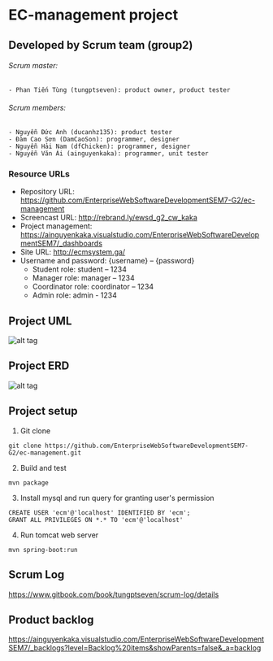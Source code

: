 # EC-management project

## Developed by Scrum team (group2)
###### Scrum master:
	- Phan Tiến Tùng (tungptseven): product owner, product tester
###### Scrum members:
	- Nguyễn Đức Anh (ducanhz135): product tester
	- Đàm Cao Sơn (DamCaoSon): programmer, designer
 	- Nguyễn Hải Nam (dfChicken): programmer, designer
	- Nguyễn Văn Ái (ainguyenkaka): programmer, unit tester

### Resource URLs
- Repository URL: https://github.com/EnterpriseWebSoftwareDevelopmentSEM7-G2/ec-management 
- Screencast URL: http://rebrand.ly/ewsd_g2_cw_kaka 
- Project management: https://ainguyenkaka.visualstudio.com/EnterpriseWebSoftwareDevelopmentSEM7/_dashboards 
- Site URL: http://ecmsystem.ga/
- Username and password: {username} – {password}
	- Student role: student – 1234
	- Manager role: manager – 1234
	- Coordinator role: coordinator – 1234
  	- Admin role: admin - 1234

## Project UML
![alt tag](https://firebasestorage.googleapis.com/v0/b/socialapp-cc534.appspot.com/o/images%2Fuml-final2.png?alt=media&token=1537fcc3-80ad-43e1-a142-21400ecd2082)

## Project ERD
![alt tag](https://firebasestorage.googleapis.com/v0/b/socialapp-cc534.appspot.com/o/images%2Ferd-final.png?alt=media&token=a8e6cd1c-faf1-4a1c-8c47-7bddeaf50cd3)

## Project setup
1. Git clone
```
git clone https://github.com/EnterpriseWebSoftwareDevelopmentSEM7-G2/ec-management.git
```
2. Build and test
```
mvn package
```
3. Install mysql and run query for granting user's permission
```
CREATE USER 'ecm'@'localhost' IDENTIFIED BY 'ecm';
GRANT ALL PRIVILEGES ON *.* TO 'ecm'@'localhost'
```
4. Run tomcat web server
```
mvn spring-boot:run
```
## Scrum Log
https://www.gitbook.com/book/tungptseven/scrum-log/details

## Product backlog
https://ainguyenkaka.visualstudio.com/EnterpriseWebSoftwareDevelopmentSEM7/_backlogs?level=Backlog%20items&showParents=false&_a=backlog


